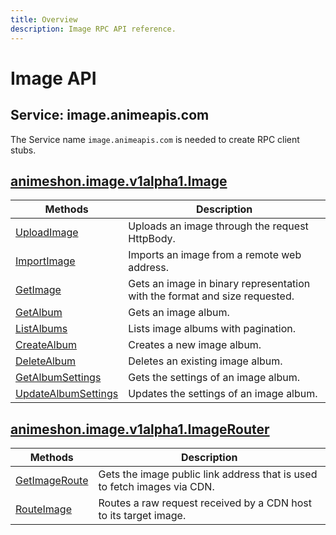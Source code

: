 ```yaml
---
title: Overview
description: Image RPC API reference.
---
```


# Image API

## Service: image.animeapis.com

The Service name `image.animeapis.com` is needed to create RPC client stubs.

<a name="animeshon.image.v1alpha1.Image"></a>

## [animeshon.image.v1alpha1.Image](/image/docs/reference/rpc/animeshon.image.v1alpha1#animeshon.image.v1alpha1.Image)

| Methods | Description |
| ----------- | ------------|
| [UploadImage](/image/docs/reference/rpc/animeshon.image.v1alpha1#animeshon.image.v1alpha1.Image.UploadImage) | Uploads an image through the request HttpBody. |
| [ImportImage](/image/docs/reference/rpc/animeshon.image.v1alpha1#animeshon.image.v1alpha1.Image.ImportImage) | Imports an image from a remote web address. |
| [GetImage](/image/docs/reference/rpc/animeshon.image.v1alpha1#animeshon.image.v1alpha1.Image.GetImage) | Gets an image in binary representation with the format and size requested. |
| [GetAlbum](/image/docs/reference/rpc/animeshon.image.v1alpha1#animeshon.image.v1alpha1.Image.GetAlbum) | Gets an image album. |
| [ListAlbums](/image/docs/reference/rpc/animeshon.image.v1alpha1#animeshon.image.v1alpha1.Image.ListAlbums) | Lists image albums with pagination. |
| [CreateAlbum](/image/docs/reference/rpc/animeshon.image.v1alpha1#animeshon.image.v1alpha1.Image.CreateAlbum) | Creates a new image album. |
| [DeleteAlbum](/image/docs/reference/rpc/animeshon.image.v1alpha1#animeshon.image.v1alpha1.Image.DeleteAlbum) | Deletes an existing image album. |
| [GetAlbumSettings](/image/docs/reference/rpc/animeshon.image.v1alpha1#animeshon.image.v1alpha1.Image.GetAlbumSettings) | Gets the settings of an image album. |
| [UpdateAlbumSettings](/image/docs/reference/rpc/animeshon.image.v1alpha1#animeshon.image.v1alpha1.Image.UpdateAlbumSettings) | Updates the settings of an image album. |

<a name="animeshon.image.v1alpha1.ImageRouter"></a>

## [animeshon.image.v1alpha1.ImageRouter](/image/docs/reference/rpc/animeshon.image.v1alpha1#animeshon.image.v1alpha1.ImageRouter)

| Methods | Description |
| ----------- | ------------|
| [GetImageRoute](/image/docs/reference/rpc/animeshon.image.v1alpha1#animeshon.image.v1alpha1.ImageRouter.GetImageRoute) | Gets the image public link address that is used to fetch images via CDN. |
| [RouteImage](/image/docs/reference/rpc/animeshon.image.v1alpha1#animeshon.image.v1alpha1.ImageRouter.RouteImage) | Routes a raw request received by a CDN host to its target image. |
